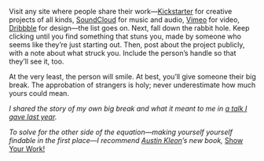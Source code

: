

Visit any site where people share their work—[Kickstarter](http://kickstarter.com/discover) for creative
projects of all kinds, [SoundCloud](https://soundcloud.com/search) for music and audio,
[Vimeo](http://vimeo.com/categories) for video, [Dribbble](https://dribbble.com/shots?timeframe=week) for
design—the list goes on. Next, fall down the rabbit hole. Keep clicking until you find something that stuns
you, made by someone who seems like they’re just starting out. Then, post about the project publicly, with a
note about what struck you. Include the person’s handle so that they’ll see it, too.

At the very least, the person will smile. At best, you’ll give someone their big break. The approbation of
strangers is holy; never underestimate how much yours could mean.

*I shared the story of my own big break and what it meant to me in [a talk I gave last
year](http://blog.dianakimball.com/post/52720879925).*

*To solve for the other side of the equation—making yourself yourself findable in the first place—I
recommend [Austin Kleon](http://twitter.com/austinkleon)’s new book,* [Show Your
Work!](http://austinkleon.com/show-your-work/)